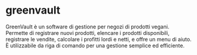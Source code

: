 # greenvault
GreenVault è un software di gestione per negozi di prodotti vegani. Permette di registrare nuovi prodotti, elencare i prodotti disponibili, registrare le vendite, calcolare i profitti lordi e netti, e offre un menu di aiuto. È utilizzabile da riga di comando per una gestione semplice ed efficiente.
